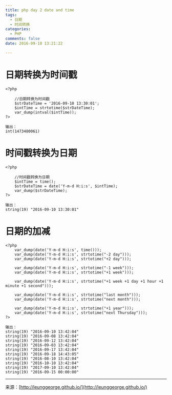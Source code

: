 ```yaml
---
title: php day 2 date and time
tags: 
  - 日期
  - 时间转换
categories: 
  - PHP
comments: false
date: 2016-09-10 13:21:22

---
```


# 日期转换为时间戳  
```
<?php

    //日期转换为时间戳
    $strDateTime = '2016-09-10 13:30:01';
    $intTime = strtotime($strDateTime);
    var_dump(intval($intTime));
?>

输出：  
int(1473480061)
``` 

# 时间戳转换为日期
```
<?php

    //时间戳转换为日期
    $intTime = time();
    $strDateTime = date('Y-m-d H:i:s', $intTime);
    var_dump($strDateTime);
?>

输出：  
string(19) "2016-09-10 13:30:01"

``` 
# 日期的加减

```
<?php
    var_dump(date('Y-m-d H:i:s', time()));
    var_dump(date('Y-m-d H:i:s', strtotime("-2 day")));
    var_dump(date('Y-m-d H:i:s', strtotime("+2 day")));
    
    var_dump(date('Y-m-d H:i:s', strtotime("-1 week")));
    var_dump(date('Y-m-d H:i:s', strtotime("+1 week")));
    
    var_dump(date('Y-m-d H:i:s', strtotime("+1 week +1 day +1 hour +1 minute +1 second")));
    
    var_dump(date('Y-m-d H:i:s', strtotime("last month")));
    var_dump(date('Y-m-d H:i:s', strtotime("next month")));
    
    var_dump(date('Y-m-d H:i:s', strtotime("+1 year")));
    var_dump(date('Y-m-d H:i:s', strtotime("next Thursday")));
?>

输出：  
string(19) "2016-09-10 13:42:04"  
string(19) "2016-09-08 13:42:04"  
string(19) "2016-09-12 13:42:04"  
string(19) "2016-09-03 13:42:04"  
string(19) "2016-09-17 13:42:04"  
string(19) "2016-09-18 14:43:05"  
string(19) "2016-08-10 13:42:04"  
string(19) "2016-10-10 13:42:04"  
string(19) "2017-09-10 13:42:04"  
string(19) "2016-09-15 00:00:00"  
```


---
<link rel="stylesheet" href="http://yandex.st/highlightjs/6.1/styles/default.min.css">
<script src="http://yandex.st/highlightjs/6.1/highlight.min.js"></script>
<script>
hljs.tabReplace = ' ';
hljs.initHighlightingOnLoad();
</script>


来源：[http://leunggeorge.github.io/](http://leunggeorge.github.io/)  